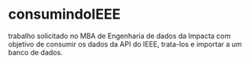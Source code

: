 # consumindoIEEE
trabalho solicitado no MBA de Engenharia de dados da Impacta com objetivo de consumir os dados da API do IEEE, trata-los e importar a um banco de dados.

